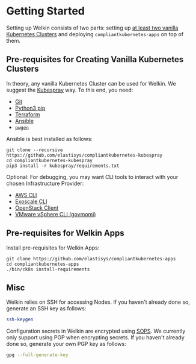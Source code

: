 # Getting Started

Setting up Welkin consists of two parts: setting up [at least two vanilla Kubernetes Clusters](../architecture.md#level-2-clusters) and deploying `compliantkubernetes-apps` on top of them.

## Pre-requisites for Creating Vanilla Kubernetes Clusters

In theory, any vanilla Kubernetes Cluster can be used for Welkin. We suggest the [Kubespray](https://github.com/kubernetes-sigs/kubespray) way. To this end, you need:

- [Git](https://git-scm.com/book/en/v2/Getting-Started-Installing-Git)
- [Python3 pip](https://packaging.python.org/en/latest/guides/installing-using-linux-tools/)
- [Terraform](https://developer.hashicorp.com/terraform/downloads)
- [Ansible](https://www.ansible.com/)
- [`pwgen`](https://manpages.ubuntu.com/manpages/trusty/man1/pwgen.1.html)

Ansible is best installed as follows:

```shell
git clone --recursive https://github.com/elastisys/compliantkubernetes-kubespray
cd compliantkubernetes-kubespray
pip3 install -r kubespray/requirements.txt
```

Optional: For debugging, you may want CLI tools to interact with your chosen Infrastructure Provider:

- [AWS CLI](https://github.com/aws/aws-cli)
- [Exoscale CLI](https://github.com/exoscale/cli)
- [OpenStack Client](https://pypi.org/project/python-openstackclient/)
- [VMware vSphere CLI (govmomi)](https://github.com/vmware/govmomi)

## Pre-requisites for Welkin Apps

Install pre-requisites for Welkin Apps:

```shell
git clone https://github.com/elastisys/compliantkubernetes-apps
cd compliantkubernetes-apps
./bin/ck8s install-requirements
```

## Misc

Welkin relies on SSH for accessing Nodes. If you haven't already done so, generate an SSH key as follows:

```bash
ssh-keygen
```

Configuration secrets in Welkin are encrypted using [SOPS](https://github.com/getsops/sops).
We currently only support using PGP when encrypting secrets.
If you haven't already done so, generate your own PGP key as follows:

```bash
gpg --full-generate-key
```
